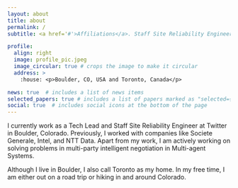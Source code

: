 ```yaml
---
layout: about
title: about
permalink: /
subtitle: <a href='#'>Affiliations</a>. Staff Site Reliability Engineer

profile:
  align: right
  image: profile_pic.jpeg
  image_circular: true # crops the image to make it circular
  address: >
    :house: <p>Boulder, CO, USA and Toronto, Canada</p>

news: true  # includes a list of news items
selected_papers: true # includes a list of papers marked as "selected={true}"
social: true  # includes social icons at the bottom of the page
---
```


I currently work as a Tech Lead and Staff Site Reliability Engineer at Twitter in Boulder, Colorado. Previously, I worked with companies like Societe Generale, Intel, and NTT Data. Apart from my work, I am actively working on solving problems in multi-party intelligent negotiation in Multi-agent Systems. 

Although I live in Boulder, I also call Toronto as my home. In my free time, I am either out on a road trip or hiking in and around Colorado.
